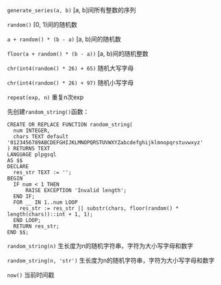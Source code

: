 `generate_series(a, b)` [a, b]间所有整数的序列

`random()` [0, 1)间的随机数

`a + random() * (b - a)` [a, b)间的随机数

`floor(a + random() * (b - a))` [a, b)间的随机整数

`chr(int4(random() * 26) + 65)` 随机大写字母

`chr(int4(random() * 26) + 97)` 随机小写字母

`repeat(exp, n)` 重复n次exp

先创建`random_string()`函数：

```
CREATE OR REPLACE FUNCTION random_string(
  num INTEGER,
  chars TEXT default '0123456789ABCDEFGHIJKLMNOPQRSTUVWXYZabcdefghijklmnopqrstuvwxyz'
) RETURNS TEXT
LANGUAGE plpgsql
AS $$
DECLARE
  res_str TEXT := '';
BEGIN
  IF num < 1 THEN
      RAISE EXCEPTION 'Invalid length';
  END IF;
  FOR __ IN 1..num LOOP
    res_str := res_str || substr(chars, floor(random() * length(chars))::int + 1, 1);
  END LOOP;
  RETURN res_str;
END $$;
```

`random_string(n)` 生长度为n的随机字符串，字符为大小写字母和数字

`random_string(n, 'str')` 生长度为n的随机字符串，字符为大小写字母和数字

`now()` 当前时间戳
